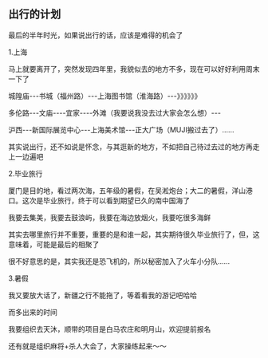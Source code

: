 ## 出行的计划 ##


最后的半年时光，如果说出行的话，应该是难得的机会了
 
1.上海
 
马上就要离开了，突然发现四年里，我貌似去的地方不多，现在可以好好利用周末一下了
 
城隍庙---书城（福州路）---上海图书馆（淮海路）---》》》》》》
 
多伦路---文庙----宜家----外滩（我要说我没去过大家会怎么想）---
 
沪西---新国际展览中心---上海美术馆---正大广场（MUJI搬过去了）……
 
其实说出行，还不如说是怀念，与其逛新的地方，不如把自己待过去过的地方再走上一边遍吧

 

2.毕业旅行

 

厦门是目的地，看过两次海，五年级的暑假，在吴淞炮台；大二的暑假，洋山港口。这次是毕业旅行，终于可以看到期望已久的南中国海了

 

我要去集美，我要去鼓浪屿，我要在海边放烟火，我要吃很多海鲜

 

其实去哪里旅行并不重要，重要的是和谁一起，其实期待很久毕业旅行了，但，这意味着，可能是最后的相聚了

 

很不好意思的是，其实我还是恐飞机的，所以秘密加入了火车小分队……

 

 

3.暑假

 

我又要放大话了，新疆之行不能拖了，等着看我的游记吧哈哈

 

而多出来的时间

 

我要组织去天沐，顺带的项目是白马农庄和明月山，欢迎提前报名

 

还有就是组织麻将+杀人大会了，大家操练起来～～

